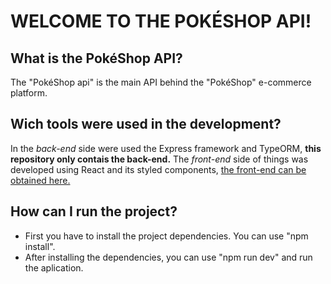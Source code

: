 # WELCOME TO THE POKÉSHOP API!
## What is the PokéShop API?
The "PokéShop api" is the main API behind the "PokéShop" e-commerce platform.

## Wich tools were used in the development?
In the _back-end_ side were used the Express framework and TypeORM, **this repository only contais the back-end.** The _front-end_ side of things was developed using React and its styled components, [the front-end can be obtained here.](https://github.com/p-a-s-a-a/e-commerce-pokeshop) 

## How can I run the project?
- First you have to install the project dependencies. You can use "npm install".
- After installing the dependencies, you can use "npm run dev" and run the aplication.
